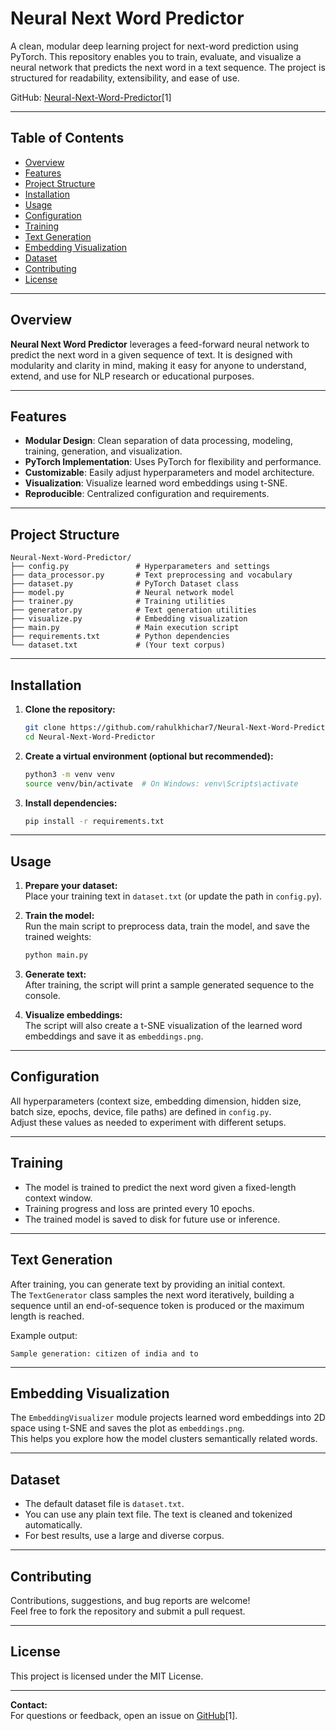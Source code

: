 # Neural Next Word Predictor

A clean, modular deep learning project for next-word prediction using PyTorch. This repository enables you to train, evaluate, and visualize a neural network that predicts the next word in a text sequence. The project is structured for readability, extensibility, and ease of use.

GitHub: [Neural-Next-Word-Predictor](https://github.com/rahulkhichar7/Neural-Next-Word-Predictor.git)[1]

---

## Table of Contents

- [Overview](#overview)
- [Features](#features)
- [Project Structure](#project-structure)
- [Installation](#installation)
- [Usage](#usage)
- [Configuration](#configuration)
- [Training](#training)
- [Text Generation](#text-generation)
- [Embedding Visualization](#embedding-visualization)
- [Dataset](#dataset)
- [Contributing](#contributing)
- [License](#license)

---

## Overview

**Neural Next Word Predictor** leverages a feed-forward neural network to predict the next word in a given sequence of text. It is designed with modularity and clarity in mind, making it easy for anyone to understand, extend, and use for NLP research or educational purposes.

---

## Features

- **Modular Design**: Clean separation of data processing, modeling, training, generation, and visualization.
- **PyTorch Implementation**: Uses PyTorch for flexibility and performance.
- **Customizable**: Easily adjust hyperparameters and model architecture.
- **Visualization**: Visualize learned word embeddings using t-SNE.
- **Reproducible**: Centralized configuration and requirements.

---

## Project Structure

```
Neural-Next-Word-Predictor/
├── config.py               # Hyperparameters and settings
├── data_processor.py       # Text preprocessing and vocabulary
├── dataset.py              # PyTorch Dataset class
├── model.py                # Neural network model
├── trainer.py              # Training utilities
├── generator.py            # Text generation utilities
├── visualize.py            # Embedding visualization
├── main.py                 # Main execution script
├── requirements.txt        # Python dependencies
└── dataset.txt             # (Your text corpus)
```

---

## Installation

1. **Clone the repository:**
   ```bash
   git clone https://github.com/rahulkhichar7/Neural-Next-Word-Predictor.git
   cd Neural-Next-Word-Predictor
   ```

2. **Create a virtual environment (optional but recommended):**
   ```bash
   python3 -m venv venv
   source venv/bin/activate  # On Windows: venv\Scripts\activate
   ```

3. **Install dependencies:**
   ```bash
   pip install -r requirements.txt
   ```

---

## Usage

1. **Prepare your dataset:**  
   Place your training text in `dataset.txt` (or update the path in `config.py`).

2. **Train the model:**  
   Run the main script to preprocess data, train the model, and save the trained weights:
   ```bash
   python main.py
   ```

3. **Generate text:**  
   After training, the script will print a sample generated sequence to the console.

4. **Visualize embeddings:**  
   The script will also create a t-SNE visualization of the learned word embeddings and save it as `embeddings.png`.

---

## Configuration

All hyperparameters (context size, embedding dimension, hidden size, batch size, epochs, device, file paths) are defined in `config.py`.  
Adjust these values as needed to experiment with different setups.

---

## Training

- The model is trained to predict the next word given a fixed-length context window.
- Training progress and loss are printed every 10 epochs.
- The trained model is saved to disk for future use or inference.

---

## Text Generation

After training, you can generate text by providing an initial context.  
The `TextGenerator` class samples the next word iteratively, building a sequence until an end-of-sequence token is produced or the maximum length is reached.

Example output:
```
Sample generation: citizen of india and to
```

---

## Embedding Visualization

The `EmbeddingVisualizer` module projects learned word embeddings into 2D space using t-SNE and saves the plot as `embeddings.png`.  
This helps you explore how the model clusters semantically related words.

---

## Dataset

- The default dataset file is `dataset.txt`.
- You can use any plain text file. The text is cleaned and tokenized automatically.
- For best results, use a large and diverse corpus.

---

## Contributing

Contributions, suggestions, and bug reports are welcome!  
Feel free to fork the repository and submit a pull request.

---

## License

This project is licensed under the MIT License.

---

**Contact:**  
For questions or feedback, open an issue on [GitHub](https://github.com/rahulkhichar7/Neural-Next-Word-Predictor.git)[1].
